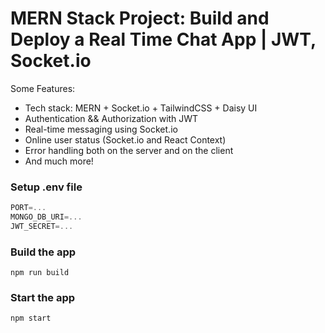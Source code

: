 # MERN Stack Project: Build and Deploy a Real Time Chat App | JWT, Socket.io

Some Features:

-    Tech stack: MERN + Socket.io + TailwindCSS + Daisy UI
-    Authentication && Authorization with JWT
-    Real-time messaging using Socket.io
-    Online user status (Socket.io and React Context)
-    Error handling both on the server and on the client
-    And much more!

### Setup .env file

```js
PORT=...
MONGO_DB_URI=...
JWT_SECRET=...
```

### Build the app

```shell
npm run build
```

### Start the app

```shell
npm start
```
